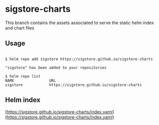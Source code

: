 # sigstore-charts

This branch contains the assets associated to serve the static helm index and chart files

## Usage

```

$ helm repo add sigstore https://sigstore.github.io/sigstore-charts

"sigstore" has been added to your repositories

$ helm repo list 
NAME                URL                               
sigstore            https://sigstore.github.io/sigstore-charts

```


## Helm index

[https://sigstore.github.io/sigstore-charts/index.yaml](https://sigstore.github.io/sigstore-charts/index.yaml)

